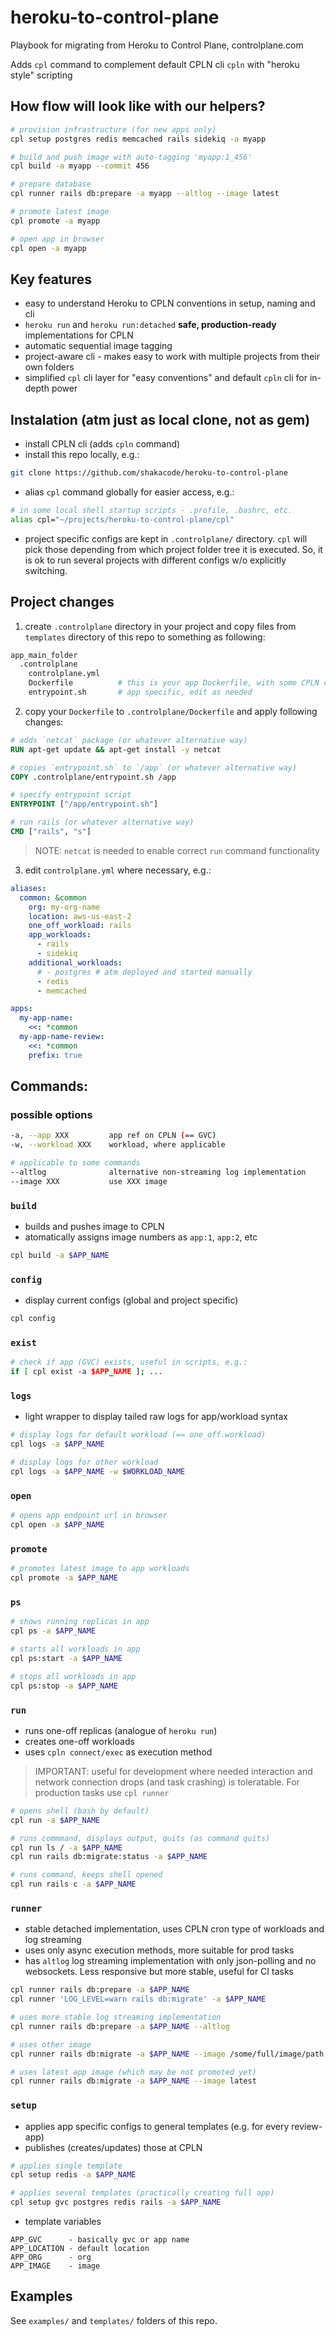 # heroku-to-control-plane
Playbook for migrating from Heroku to Control Plane, controlplane.com

Adds `cpl` command to complement default CPLN cli `cpln` with "heroku style" scripting

## How flow will look like with our helpers?
```sh
# provision infrastructure (for new apps only)
cpl setup postgres redis memcached rails sidekiq -a myapp

# build and push image with auto-tagging 'myapp:1_456'
cpl build -a myapp --commit 456

# prepare database
cpl runner rails db:prepare -a myapp --altlog --image latest

# promote latest image
cpl promote -a myapp

# open app in browser
cpl open -a myapp
```
## Key features
- easy to understand Heroku to CPLN conventions in setup, naming and cli
- `heroku run` and `heroku run:detached` **safe, production-ready** implementations for CPLN
- automatic sequential image tagging
- project-aware cli - makes easy to work with multiple projects from their own folders
- simplified `cpl` cli layer for "easy conventions" and default `cpln` cli for in-depth power

## Instalation (atm just as local clone, not as gem)
- install CPLN cli (adds `cpln` command)
- install this repo locally, e.g.:
```sh
git clone https://github.com/shakacode/heroku-to-control-plane
```
- alias `cpl` command globally for easier access, e.g.:
```sh
# in some local shell startup scripts - .profile, .bashrc, etc.
alias cpl="~/projects/heroku-to-control-plane/cpl"
```
- project specific configs are kept in `.controlplane/` directory. `cpl` will pick those depending from which project folder tree it is executed. So, it is ok to run several projects with different configs w/o explicitly switching.

## Project changes
1. create `.controlplane` directory in your project and copy files from `templates` directory of this repo to something as following:
```sh
app_main_folder
  .controlplane
    controlplane.yml
    Dockerfile          # this is your app Dockerfile, with some CPLN changes
    entrypoint.sh       # app specific, edit as needed
```

2. copy your `Dockerfile` to `.controlplane/Dockerfile` and apply following changes:
```dockerfile
# adds `netcat` package (or whatever alternative way)
RUN apt-get update && apt-get install -y netcat

# copies `entrypoint.sh` to `/app` (or whatever alternative way)
COPY .controlplane/entrypoint.sh /app

# specify entrypoint script
ENTRYPOINT ["/app/entrypoint.sh"]

# run rails (or whatever alternative way)
CMD ["rails", "s"]
```
> NOTE: `netcat` is needed to enable correct `run` command functionality

3. edit `controlplane.yml` where necessary, e.g.:
```yaml
aliases:
  common: &common
    org: my-org-name
    location: aws-us-east-2
    one_off_workload: rails
    app_workloads:
      - rails
      - sidekiq
    additional_workloads:
      # - postgres # atm deployed and started manually
      - redis
      - memcached

apps:
  my-app-name:
    <<: *common
  my-app-name-review:
    <<: *common
    prefix: true
```

## Commands:

### possible options
```sh
-a, --app XXX         app ref on CPLN (== GVC)
-w, --workload XXX    workload, where applicable

# applicable to some commands
--altlog              alternative non-streaming log implementation
--image XXX           use XXX image
```

### `build`
- builds and pushes image to CPLN
- atomatically assigns image numbers as `app:1`, `app:2`, etc

```sh
cpl build -a $APP_NAME
```

### `config`
- display current configs (global and project specific)

```sh
cpl config
```

### `exist`
```sh
# check if app (GVC) exists, useful in scripts, e.g.:
if [ cpl exist -a $APP_NAME ]; ...
```

### `logs`
- light wrapper to display tailed raw logs for app/workload syntax

```sh
# display logs for default workload (== one_off.workload)
cpl logs -a $APP_NAME

# display logs for other workload
cpl logs -a $APP_NAME -w $WORKLOAD_NAME
```

### `open`
```sh
# opens app endpoint url in browser
cpl open -a $APP_NAME
```

### `promote`
```sh
# promotes latest image to app workloads
cpl promote -a $APP_NAME
```

### `ps`
```sh
# shows running replicas in app
cpl ps -a $APP_NAME

# starts all workloads in app
cpl ps:start -a $APP_NAME

# stops all workloads in app
cpl ps:stop -a $APP_NAME
```

### `run`
- runs one-off replicas (analogue of `heroku run`)
- creates one-off workloads
- uses `cpln connect/exec` as execution method

> IMPORTANT: useful for development where needed interaction and network connection drops (and
> task crashing) is toleratable. For production tasks use `cpl runner`

```sh
# opens shell (bash by default)
cpl run -a $APP_NAME

# runs commmand, displays output, quits (as command quits)
cpl run ls / -a $APP_NAME
cpl run rails db:migrate:status -a $APP_NAME

# runs command, keeps shell opened
cpl run rails c -a $APP_NAME
```

### `runner`
- stable detached implementation, uses CPLN cron type of workloads and log streaming
- uses only async execution methods, more suitable for prod tasks
- has `altlog` log streaming implementation with only json-polling and no websockets. Less responsive but more stable, useful for CI tasks

```sh
cpl runner rails db:prepare -a $APP_NAME
cpl runner 'LOG_LEVEL=warn rails db:migrate' -a $APP_NAME

# uses more stable log streaming implementation
cpl runner rails db:prepare -a $APP_NAME --altlog

# uses other image
cpl runner rails db:migrate -a $APP_NAME --image /some/full/image/path

# uses latest app image (which may be not promoted yet)
cpl runner rails db:migrate -a $APP_NAME --image latest
```

### `setup`
- applies app specific configs to general templates (e.g. for every review-app)
- publishes (creates/updates) those at CPLN
```sh
# applies single template
cpl setup redis -a $APP_NAME

# applies several templates (practically creating full app)
cpl setup gvc postgres redis rails -a $APP_NAME
```
- template variables
```
APP_GVC      - basically gvc or app name
APP_LOCATION - default location
APP_ORG      - org
APP_IMAGE    - image
```

## Examples

See `examples/` and `templates/` folders of this repo.
